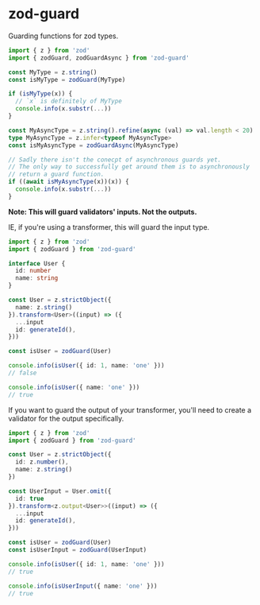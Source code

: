 # zod-guard

Guarding functions for zod types.

```ts
import { z } from 'zod'
import { zodGuard, zodGuardAsync } from 'zod-guard'

const MyType = z.string()
const isMyType = zodGuard(MyType)

if (isMyType(x)) {
  // `x` is definitely of MyType
  console.info(x.substr(...))
}

const MyAsyncType = z.string().refine(async (val) => val.length < 20)
type MyAsyncType = z.infer<typeof MyAsyncType>
const isMyAsyncType = zodGuardAsync(MyAsyncType)

// Sadly there isn't the conecpt of asynchronous guards yet.
// The only way to successfully get around them is to asynchronously
// return a guard function.
if ((await isMyAsyncType(x))(x)) {
  console.info(x.substr(...))
}
```

**Note: This will guard validators' inputs. Not the outputs.**

IE, if you're using a transformer, this will guard the input type.

```typescript
import { z } from 'zod'
import { zodGuard } from 'zod-guard'

interface User {
  id: number
  name: string
}

const User = z.strictObject({
  name: z.string()
}).transform<User>((input) => ({
  ...input
  id: generateId(),
}))

const isUser = zodGuard(User)

console.info(isUser({ id: 1, name: 'one' }))
// false

console.info(isUser({ name: 'one' }))
// true
```

If you want to guard the output of your transformer, you'll need to create a validator for the output specifically.

```typescript
import { z } from 'zod'
import { zodGuard } from 'zod-guard'

const User = z.strictObject({
  id: z.number(),
  name: z.string()
})

const UserInput = User.omit({
  id: true
}).transform<z.output<User>>((input) => ({
  ...input
  id: generateId(),
}))

const isUser = zodGuard(User)
const isUserInput = zodGuard(UserInput)

console.info(isUser({ id: 1, name: 'one' }))
// true

console.info(isUserInput({ name: 'one' }))
// true
```
